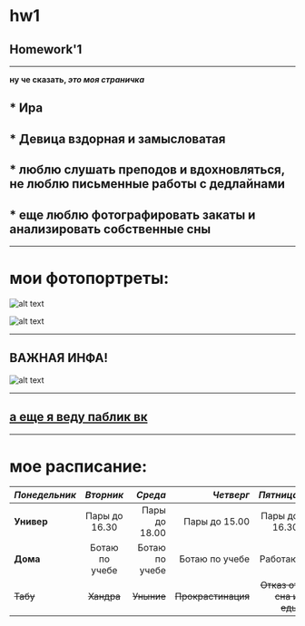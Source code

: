 # hw1
## Homework'1
---
**ну че сказать, _это моя страничка_**
## * Ира
## * Девица вздорная и замысловатая
## * люблю слушать преподов и вдохновляться, не люблю письменные работы с дедлайнами
## * еще люблю фотографировать закаты и анализировать собственные сны
---
# мои фотопортреты:

![alt text](https://pp.userapi.com/c824200/v824200200/83cdd/0O-b2O_la20.jpg)

![alt text](https://pp.userapi.com/c824204/v824204562/7a05c/rdmE6tXaKmk.jpg)

---

## ВАЖНАЯ ИНФА!
![alt text](https://pp.userapi.com/c543101/v543101082/41ed1/gTBObvZkyWc.jpg)

---

## [а еще я веду паблик вк](https://vk.com/iscutva "называется 'Искутва'")

---

# мое расписание:
| *Понедельник* | *Вторник* | *Среда* | *Четверг* | *Пятница* |
| ------- | :--------: | ---: | ---: | ---: |
| **Универ**   |Пары до 16.30| Пары до 18.00| Пары до 15.00| Пары до 16.30| Пары до 16.30|
| **Дома**   | Ботаю по учебе|Ботаю по учебе| Ботаю по учебе | Работаю | Ботаю по учебе |
| ~~Табу~~   | ~~Хандра~~  | ~~Уныние~~ |~~Прокрастинация~~ |~~Отказ от сна и еды~~ |~~Селфхарм~~ |

